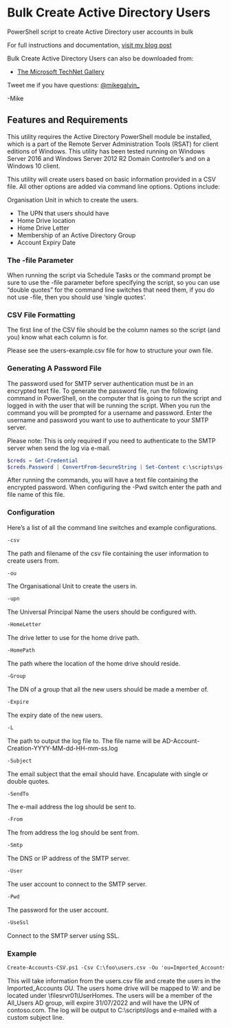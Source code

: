 # Bulk Create Active Directory Users

PowerShell script to create Active Directory user accounts in bulk

For full instructions and documentation, [visit my blog post](https://gal.vin/posts/powershell-create-ad-users-from-csv)

Bulk Create Active Directory Users can also be downloaded from:

* [The Microsoft TechNet Gallery](https://gallery.technet.microsoft.com/Create-AD-Account-from-CSV-09ee9d39?redir=0)

Tweet me if you have questions: [@mikegalvin_](https://twitter.com/mikegalvin_)

-Mike

## Features and Requirements

This utility requires the Active Directory PowerShell module be installed, which is a part of the Remote Server Administration Tools (RSAT) for client editions of Windows. This utility has been tested running on Windows Server 2016 and Windows Server 2012 R2 Domain Controller’s and on a Windows 10 client.

This utility will create users based on basic information provided in a CSV file. All other options are added via command line options. Options include:

Organisation Unit in which to create the users.

* The UPN that users should have
* Home Drive location
* Home Drive Letter
* Membership of an Active Directory Group
* Account Expiry Date

### The -file Parameter

When running the script via Schedule Tasks or the command prompt be sure to use the -file parameter before specifying the script, so you can use “double quotes” for the command line switches that need them, if you do not use -file, then you should use ‘single quotes’.

### CSV File Formatting

The first line of the CSV file should be the column names so the script (and you) know what each column is for.

Please see the users-example.csv file for how to structure your own file.

### Generating A Password File

The password used for SMTP server authentication must be in an encrypted text file. To generate the password file, run the following command in PowerShell, on the computer that is going to run the script and logged in with the user that will be running the script. When you run the command you will be prompted for a username and password. Enter the username and password you want to use to authenticate to your SMTP server.

Please note: This is only required if you need to authenticate to the SMTP server when send the log via e-mail.

``` powershell
$creds = Get-Credential
$creds.Password | ConvertFrom-SecureString | Set-Content c:\scripts\ps-script-pwd.txt
```

After running the commands, you will have a text file containing the encrypted password. When configuring the -Pwd switch enter the path and file name of this file.

### Configuration

Here’s a list of all the command line switches and example configurations.

``` txt
-csv
```

The path and filename of the csv file containing the user information to create users from.

``` txt
-ou
```

The Organisational Unit to create the users in.

``` txt
-upn
```

The Universal Principal Name the users should be configured with.

``` txt
-HomeLetter
```

The drive letter to use for the home drive path.

``` txt
-HomePath
```

The path where the location of the home drive should reside.

``` txt
-Group
```

The DN of a group that all the new users should be made a member of.

``` txt
-Expire
```

The expiry date of the new users.

``` txt
-L
```

The path to output the log file to. The file name will be AD-Account-Creation-YYYY-MM-dd-HH-mm-ss.log

``` txt
-Subject
```

The email subject that the email should have. Encapulate with single or double quotes.

``` txt
-SendTo
```

The e-mail address the log should be sent to.

``` txt
-From
```

The from address the log should be sent from.

``` txt
-Smtp
```

The DNS or IP address of the SMTP server.

``` txt
-User
```

The user account to connect to the SMTP server.

``` txt
-Pwd
```

The password for the user account.

``` txt
-UseSsl
```

Connect to the SMTP server using SSL.

### Example

```txt
Create-Accounts-CSV.ps1 -Csv C:\foo\users.csv -Ou 'ou=Imported_Accounts,ou=MyUsers,dc=contoso,dc=com' -HomeLetter W: -HomePath \\filesrvr01\UserHomes -Group 'cn=All_Users,ou=Groups_Security,dc=contoso,dc=com' -Expire 31/07/2022 -Upn contoso.com -L C:\scripts\logs -Subject 'Server: Created AD Accounts' -SendTo me@contoso.com -From AD-Account-Creation@contoso.com -Mail exch01.contoso.com
```

This will take information from the users.csv file and create the users in the Imported_Accounts OU. The users home drive will be mapped to W: and be located under \\filesrvr01\UserHomes. The users will be a member of the All_Users AD group, will expire 31/07/2022 and will have the UPN of contoso.com. The log will be output to C:\scripts\logs and e-mailed with a custom subject line.
